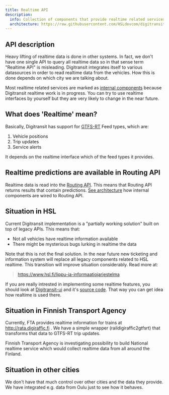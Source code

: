 ```yaml
---
title: Realtime API
description:
  info: Collection of components that provide realtime related services
  architecture: https://raw.githubusercontent.com/HSLdevcom/digitransit-site/master/pages/en/developers/service-catalogue/apis/realtime-api/architecture.xml
---
```

## API description
Heavy lifting of realtime data is done in other systems. In fact, we don't have one single API to query all realtime
data so in that sense term "Realtime API" is misleading. Digitransit integrates itself to various datasources in order
to read realtime data from the vehicles. How this is done depends on which city we are talking about.

Most realtime related services are marked as [internal components](../../internal-components/) because Digitransit
realtime work is in progress. You can try to use realtime interfaces by yourself but they are very likely to change in
the near future.

## What does 'Realtime' mean?
Basically, Digitransit has support for [GTFS-RT](https://developers.google.com/transit/gtfs-realtime/) Feed types,
which are:
1. Vehicle positions
2. Trip updates
3. Service alerts

It depends on the realtime interface which of the feed types it provides.

## Realtime predictions are available in Routing API
Realtime data is read into the [Routing API](../routing-api/). This means that Routing API returns results that contain
predictions. [See architecture](../../../architecture/) how internal components are wired to Routing API.

## Situation in HSL
Current Digitransit implementation is a "partially working solution" built on top of legacy APIs. This means that:
- Not all vehicles have realtime information available
- There might be mysterious bugs lurking in realtime the data

Note that this is not the final solution. In the near future new ticketing and information system will replace all
legacy components related to HSL realtime. This transition will improve situation considerably. Read more at:
> https://www.hsl.fi/lippu-ja-informaatiojarjestelma

If you are really intrested in implementing some realtime features, you should look at
[Digitransit-ui](../../digitransit-ui/) and it's [source code](https://github.com/HSLdevcom/digitransit-ui). That way
you can get idea how realtime is used there.

## Situation in Finnish Transport Agency
Currently, FTA provides realtime information for trains at http://rata.digiraffic.fi . We have a simple wrapper
(raildigiraffic2gtfsrt) that transforms that data to GTFS-RT trip updates.

Finnish Transport Agency is investigating possibility to build National realtime service which would collect realtime
data from all around the Finland.

## Situation in other cities
We don't have that much control over other cities and the data they provide. We have integrated e.g. data from Oulu
just to see how it behaves.
